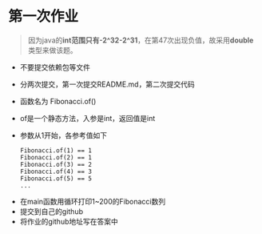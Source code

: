 # 第一次作业

> 因为java的**int范围只有-2^32-2^31**，在第47次出现负值，故采用**double**类型来做该题。

* 不要提交依赖包等文件

* 分两次提交，第一次提交README.md，第二次提交代码

* 函数名为 Fibonacci.of()

* of是一个静态方法，入参是int，返回值是int

* 参数从1开始，各参考值如下

  ```
  Fibonacci.of(1) == 1
  Fibonacci.of(2) == 1
  Fibonacci.of(3) == 2
  Fibonacci.of(4) == 3
  Fibonacci.of(5) == 5
  ...
  ```

- 在main函数用循环打印1~200的Fibonacci数列
- 提交到自己的github
- 将作业的github地址写在答案中